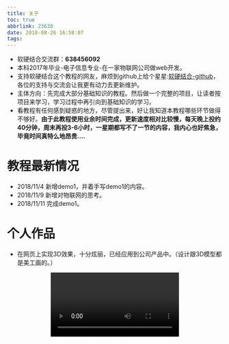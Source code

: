 ```yaml
---
title: 关于
toc: true
abbrlink: 23630
date: 2018-08-26 16:58:07
tags:
---
```

- 软硬结合交流群：__638456092__
- 本科2017年毕业-电子信息专业-在一家物联网公司做web开发。
- 支持软硬结合这个教程的网友，麻烦到github上给个星星:[软硬结合-github](https://github.com/alwxkxk/soft-and-hard)，各位的支持与交流会让我更有动力去更新维护。
- 主体方向：先完成大部分基础知识的教程。然后做一个完整的项目，让读者按项目来学习，学习过程中再引向到基础知识的学习。
- 看教程有任何感到疑惑的地方，尽管提出来，好让我知道本教程哪些环节做得不够好。__由于此教程使用业余时间完成，更新速度相对比较慢，每天晚上投约40分钟，周末再投3-6小时，一星期都写不了一节的内容，我内心也好焦急，毕竟时间真特么地昂贵....__

# 教程最新情况
- 2018/11/4  新增demo1，并着手写demo1的内容。
- 2018/11/9  新增对物联网的思考。
- 2018/11/11 完成demo1。

# 个人作品
- 在网页上实现3D效果，十分炫丽，已经应用到公司产品中。（设计跟3D模型都是美工画的。）

<video class="lazy" controls data-src="https://test-1251805228.cos.ap-guangzhou.myqcloud.com/%E5%BE%AE%E6%A8%A1%E5%9D%97.mp4" controls="controls" style="max-width: 100%; display: block; margin-left: auto; margin-right: auto;">
your browser does not support the video tag
</video>






